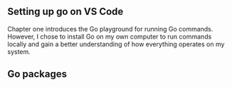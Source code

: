 ## Setting up go on VS Code
Chapter one introduces the Go playground for running Go commands. However, I chose to install Go on my own computer to run commands locally and gain a better understanding of how everything operates on my system.

## Go packages


